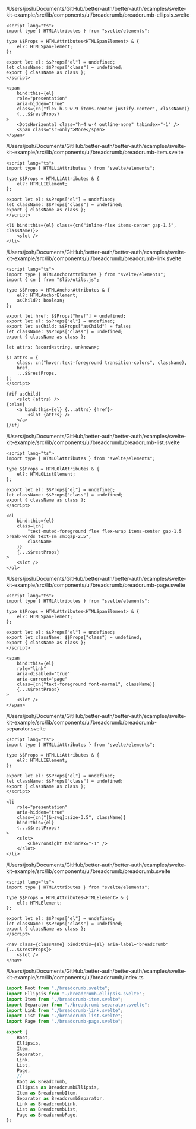 /Users/josh/Documents/GitHub/better-auth/better-auth/examples/svelte-kit-example/src/lib/components/ui/breadcrumb/breadcrumb-ellipsis.svelte
```
<script lang="ts">
import type { HTMLAttributes } from "svelte/elements";

type $$Props = HTMLAttributes<HTMLSpanElement> & {
	el?: HTMLSpanElement;
};

export let el: $$Props["el"] = undefined;
let className: $$Props["class"] = undefined;
export { className as class };
</script>

<span
	bind:this={el}
	role="presentation"
	aria-hidden="true"
	class={cn("flex h-9 w-9 items-center justify-center", className)}
	{...$$restProps}
>
	<DotsHorizontal class="h-4 w-4 outline-none" tabindex="-1" />
	<span class="sr-only">More</span>
</span>

```
/Users/josh/Documents/GitHub/better-auth/better-auth/examples/svelte-kit-example/src/lib/components/ui/breadcrumb/breadcrumb-item.svelte
```
<script lang="ts">
import type { HTMLLiAttributes } from "svelte/elements";

type $$Props = HTMLLiAttributes & {
	el?: HTMLLIElement;
};

export let el: $$Props["el"] = undefined;
let className: $$Props["class"] = undefined;
export { className as class };
</script>

<li bind:this={el} class={cn("inline-flex items-center gap-1.5", className)}>
	<slot />
</li>

```
/Users/josh/Documents/GitHub/better-auth/better-auth/examples/svelte-kit-example/src/lib/components/ui/breadcrumb/breadcrumb-link.svelte
```
<script lang="ts">
import type { HTMLAnchorAttributes } from "svelte/elements";
import { cn } from "$lib/utils.js";

type $$Props = HTMLAnchorAttributes & {
	el?: HTMLAnchorElement;
	asChild?: boolean;
};

export let href: $$Props["href"] = undefined;
export let el: $$Props["el"] = undefined;
export let asChild: $$Props["asChild"] = false;
let className: $$Props["class"] = undefined;
export { className as class };

let attrs: Record<string, unknown>;

$: attrs = {
	class: cn("hover:text-foreground transition-colors", className),
	href,
	...$$restProps,
};
</script>

{#if asChild}
	<slot {attrs} />
{:else}
	<a bind:this={el} {...attrs} {href}>
		<slot {attrs} />
	</a>
{/if}

```
/Users/josh/Documents/GitHub/better-auth/better-auth/examples/svelte-kit-example/src/lib/components/ui/breadcrumb/breadcrumb-list.svelte
```
<script lang="ts">
import type { HTMLOlAttributes } from "svelte/elements";

type $$Props = HTMLOlAttributes & {
	el?: HTMLOListElement;
};

export let el: $$Props["el"] = undefined;
let className: $$Props["class"] = undefined;
export { className as class };
</script>

<ol
	bind:this={el}
	class={cn(
		"text-muted-foreground flex flex-wrap items-center gap-1.5 break-words text-sm sm:gap-2.5",
		className
	)}
	{...$$restProps}
>
	<slot />
</ol>

```
/Users/josh/Documents/GitHub/better-auth/better-auth/examples/svelte-kit-example/src/lib/components/ui/breadcrumb/breadcrumb-page.svelte
```
<script lang="ts">
import type { HTMLAttributes } from "svelte/elements";

type $$Props = HTMLAttributes<HTMLSpanElement> & {
	el?: HTMLSpanElement;
};

export let el: $$Props["el"] = undefined;
export let className: $$Props["class"] = undefined;
export { className as class };
</script>

<span
	bind:this={el}
	role="link"
	aria-disabled="true"
	aria-current="page"
	class={cn("text-foreground font-normal", className)}
	{...$$restProps}
>
	<slot />
</span>

```
/Users/josh/Documents/GitHub/better-auth/better-auth/examples/svelte-kit-example/src/lib/components/ui/breadcrumb/breadcrumb-separator.svelte
```
<script lang="ts">
import type { HTMLLiAttributes } from "svelte/elements";

type $$Props = HTMLLiAttributes & {
	el?: HTMLLIElement;
};

export let el: $$Props["el"] = undefined;
let className: $$Props["class"] = undefined;
export { className as class };
</script>

<li
	role="presentation"
	aria-hidden="true"
	class={cn("[&>svg]:size-3.5", className)}
	bind:this={el}
	{...$$restProps}
>
	<slot>
		<ChevronRight tabindex="-1" />
	</slot>
</li>

```
/Users/josh/Documents/GitHub/better-auth/better-auth/examples/svelte-kit-example/src/lib/components/ui/breadcrumb/breadcrumb.svelte
```
<script lang="ts">
import type { HTMLAttributes } from "svelte/elements";

type $$Props = HTMLAttributes<HTMLElement> & {
	el?: HTMLElement;
};

export let el: $$Props["el"] = undefined;
let className: $$Props["class"] = undefined;
export { className as class };
</script>

<nav class={className} bind:this={el} aria-label="breadcrumb" {...$$restProps}>
	<slot />
</nav>

```
/Users/josh/Documents/GitHub/better-auth/better-auth/examples/svelte-kit-example/src/lib/components/ui/breadcrumb/index.ts
```typescript
import Root from "./breadcrumb.svelte";
import Ellipsis from "./breadcrumb-ellipsis.svelte";
import Item from "./breadcrumb-item.svelte";
import Separator from "./breadcrumb-separator.svelte";
import Link from "./breadcrumb-link.svelte";
import List from "./breadcrumb-list.svelte";
import Page from "./breadcrumb-page.svelte";

export {
	Root,
	Ellipsis,
	Item,
	Separator,
	Link,
	List,
	Page,
	//
	Root as Breadcrumb,
	Ellipsis as BreadcrumbEllipsis,
	Item as BreadcrumbItem,
	Separator as BreadcrumbSeparator,
	Link as BreadcrumbLink,
	List as BreadcrumbList,
	Page as BreadcrumbPage,
};

```
